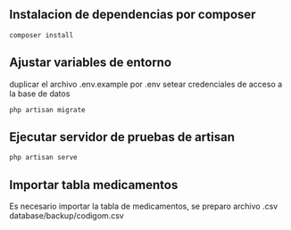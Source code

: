 ## Instalacion de dependencias por composer

```
composer install 
```
## Ajustar variables de entorno

duplicar el archivo .env.example por .env setear credenciales de acceso a la base de datos

```
php artisan migrate
```
## Ejecutar servidor de pruebas de artisan

```
php artisan serve
```

## Importar tabla medicamentos

Es necesario importar la tabla de medicamentos, se preparo archivo .csv database/backup/codigom.csv

